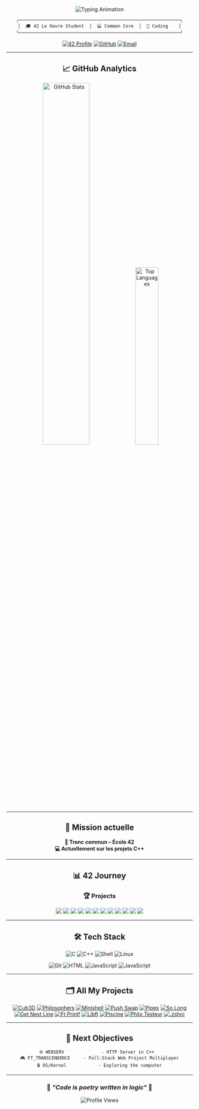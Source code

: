 <div align="center">

<img src="https://readme-typing-svg.demolab.com?font=Fira+Code&weight=600&size=30&duration=2500&pause=800&color=58A6FF&center=true&vCenter=true&width=500&lines=Hello%2C+I'm+Marius;Student+at+42+Le+Havre;Future+Developer;System+Programming;Building+the+future..." alt="Typing Animation" />



```ascii
╭─────────────────────────────────────────────────────────────╮
│  🎓 42 Le Havre Student  │  💻 Common Core  │  🚀 Coding    │
╰─────────────────────────────────────────────────────────────╯
```

[![42 Profile](https://img.shields.io/badge/42-mpapin-1a1a1a?style=for-the-badge&logo=42&logoColor=white&labelColor=2d3748&color=1a1a1a&t=20250701)](https://profile.intra.42.fr/users/mpapin)
[![GitHub](https://img.shields.io/badge/GitHub-mmmharius-1a1a1a?style=for-the-badge&logo=github&logoColor=white&labelColor=2d3748&color=1a1a1a&t=20250701)](https://github.com/mmmharius)
[![Email](https://img.shields.io/badge/Email-Contact-1a1a1a?style=for-the-badge&logo=gmail&logoColor=white&labelColor=2d3748&color=1a1a1a&t=20250701)](mailto:mpapin@student.42lehavre.fr)

</div>

---

<div align="center">

## 📈 **GitHub Analytics**

<div align="center">

<img width="50%" src="https://github-readme-stats.vercel.app/api?username=mmmharius&show_icons=true&theme=dark&hide_border=false&bg_color=000000&border_color=58a6ff&title_color=58a6ff&icon_color=f85149&text_color=c9d1d9&count_private=true&hide=issues&v=20250705" alt="GitHub Stats"/>
<img width="35%" src="https://github-readme-stats.vercel.app/api/top-langs/?username=mmmharius&layout=compact&theme=dark&hide_border=false&bg_color=000000&border_color=58a6ff&title_color=58a6ff&text_color=c9d1d9&langs_count=6&v=20250705" alt="Top Languages"/>

</div>


---

<div align="center">

## 🎯 **Mission actuelle**

**🧠 Tronc commun – École 42**  
**💻 Actuellement sur les projets C++**

</div>

---

<div align="center">

## 📊 **42 Journey**

### 🏆 **Projects**

</div>

<img src="https://img.shields.io/badge/🎮_CUB3D-105/100-success?style=for-the-badge&logo=c&logoColor=white&labelColor=2d3748&color=1a1a1a&t=20250701"/>
<img src="https://img.shields.io/badge/🧠_PHILOSOPHERS-100/100-success?style=for-the-badge&logo=c&logoColor=white&labelColor=2d3748&color=1a1a1a&t=20250701"/>
<img src="https://img.shields.io/badge/🐚_MINISHELL-101/100-brightgreen?style=for-the-badge&logo=gnubash&logoColor=white&labelColor=2d3748&color=1a1a1a&t=20250701"/>
<img src="https://img.shields.io/badge/🔄_PUSH__SWAP-95/100-yellow?style=for-the-badge&logo=c&logoColor=white&labelColor=2d3748&color=1a1a1a&t=20250701"/>
<img src="https://img.shields.io/badge/🔗_PIPEX-100/100-success?style=for-the-badge&logo=gnubash&logoColor=white&labelColor=2d3748&color=1a1a1a&t=20250701"/>
<img src="https://img.shields.io/badge/🎮_SO__LONG-100/100-success?style=for-the-badge&logo=gamemaker&logoColor=white&labelColor=2d3748&color=1a1a1a&t=20250701"/>
<img src="https://img.shields.io/badge/📖_GET__NEXT__LINE-100/100-success?style=for-the-badge&logo=c&logoColor=white&labelColor=2d3748&color=1a1a1a&t=20250701"/>
<img src="https://img.shields.io/badge/⚡_BORN2BEROOT-110/100-brightgreen?style=for-the-badge&logo=linux&logoColor=white&labelColor=2d3748&color=1a1a1a&t=20250701"/>
<img src="https://img.shields.io/badge/🖨️_FT__PRINTF-100/100-success?style=for-the-badge&logo=c&logoColor=white&labelColor=2d3748&color=1a1a1a&t=20250701"/>
<img src="https://img.shields.io/badge/📚_LIBFT-100/100-success?style=for-the-badge&logo=c&logoColor=white&labelColor=2d3748&color=1a1a1a&t=20250701"/>
<img src="https://img.shields.io/badge/📝_EXAM_RANK_02-100/100-success?style=for-the-badge&logo=checkmarx&logoColor=white&labelColor=2d3748&color=1a1a1a&t=20250701"/>
<img src="https://img.shields.io/badge/📝_EXAM_RANK_03-100/100-success?style=for-the-badge&logo=checkmarx&logoColor=white&labelColor=2d3748&color=1a1a1a&t=20250701"/>

<div align="center">

</div>

---

<div align="center">

## 🛠️ **Tech Stack**

![C](https://img.shields.io/badge/C-Advanced-2d3748?style=for-the-badge&logo=c&logoColor=white&labelColor=1a1a1a&t=20250701)
![C++](https://img.shields.io/badge/C++-Learning-2d3748?style=for-the-badge&logo=cplusplus&logoColor=white&labelColor=1a1a1a&t=20250701)
![Shell](https://img.shields.io/badge/Shell-Advanced-2d3748?style=for-the-badge&logo=gnubash&logoColor=white&labelColor=1a1a1a&t=20250701)
![Linux](https://img.shields.io/badge/Linux-Proficient-2d3748?style=for-the-badge&logo=linux&logoColor=white&labelColor=1a1a1a&t=20250701)

![Git](https://img.shields.io/badge/Git-Advanced-2d3748?style=for-the-badge&logo=git&logoColor=white&labelColor=1a1a1a&t=20250701)
![HTML](https://img.shields.io/badge/HTML5-Learning-2d3748?style=for-the-badge&logo=html5&logoColor=white&labelColor=1a1a1a&t=20250701)
![JavaScript](https://img.shields.io/badge/JavaScript-Learning-2d3748?style=for-the-badge&logo=javascript&logoColor=white&labelColor=1a1a1a&t=20250701)
![JavaScript](https://img.shields.io/badge/CSS-Learning-2d3748?style=for-the-badge&logo=css&logoColor=white&labelColor=1a1a1a&t=20250701)

</div>

---
<div align="center">

## 🗂️ **All My Projects**

[![Cub3D](https://github-readme-stats.vercel.app/api/pin/?username=mmmharius&repo=42_cub3d&theme=dark&bg_color=000000&border_color=58a6ff&title_color=58a6ff&icon_color=f85149&text_color=c9d1d9&cache_seconds=0)](https://github.com/mmmharius/42_cub3d)
[![Philosophers](https://github-readme-stats.vercel.app/api/pin/?username=mmmharius&repo=42_philosophers&theme=dark&bg_color=000000&border_color=58a6ff&title_color=58a6ff&icon_color=f85149&text_color=c9d1d9&cache_seconds=0)](https://github.com/mmmharius/42_philosophers)
[![Minishell](https://github-readme-stats.vercel.app/api/pin/?username=mmmharius&repo=42_minishell&theme=dark&bg_color=000000&border_color=58a6ff&title_color=58a6ff&icon_color=f85149&text_color=c9d1d9&cache_seconds=0)](https://github.com/mmmharius/42_minishell)
[![Push Swap](https://github-readme-stats.vercel.app/api/pin/?username=mmmharius&repo=42_push_swap&theme=dark&bg_color=000000&border_color=58a6ff&title_color=58a6ff&icon_color=f85149&text_color=c9d1d9&cache_seconds=0)](https://github.com/mmmharius/42_push_swap)
[![Pipex](https://github-readme-stats.vercel.app/api/pin/?username=mmmharius&repo=42_pipex&theme=dark&bg_color=000000&border_color=58a6ff&title_color=58a6ff&icon_color=f85149&text_color=c9d1d9&cache_seconds=0)](https://github.com/mmmharius/42_pipex)
[![So Long](https://github-readme-stats.vercel.app/api/pin/?username=mmmharius&repo=42_so_long&theme=dark&bg_color=000000&border_color=58a6ff&title_color=58a6ff&icon_color=f85149&text_color=c9d1d9&cache_seconds=0)](https://github.com/mmmharius/42_so_long)
[![Get Next Line](https://github-readme-stats.vercel.app/api/pin/?username=mmmharius&repo=42_get_next_line&theme=dark&bg_color=000000&border_color=58a6ff&title_color=58a6ff&icon_color=f85149&text_color=c9d1d9&cache_seconds=0)](https://github.com/mmmharius/42_get_next_line)
[![Ft Printf](https://github-readme-stats.vercel.app/api/pin/?username=mmmharius&repo=42_ft_printf&theme=dark&bg_color=000000&border_color=58a6ff&title_color=58a6ff&icon_color=f85149&text_color=c9d1d9&cache_seconds=0)](https://github.com/mmmharius/42_ft_printf)
[![Libft](https://github-readme-stats.vercel.app/api/pin/?username=mmmharius&repo=42_libft&theme=dark&bg_color=000000&border_color=58a6ff&title_color=58a6ff&icon_color=f85149&text_color=c9d1d9&cache_seconds=0)](https://github.com/mmmharius/42_libft)
[![Piscine](https://github-readme-stats.vercel.app/api/pin/?username=mmmharius&repo=42_piscine&theme=dark&bg_color=000000&border_color=58a6ff&title_color=58a6ff&icon_color=f85149&text_color=c9d1d9&cache_seconds=0)](https://github.com/mmmharius/42_piscine)
[![Philo Testeur](https://github-readme-stats.vercel.app/api/pin/?username=mmmharius&repo=philo_testeur&theme=dark&bg_color=000000&border_color=58a6ff&title_color=58a6ff&icon_color=f85149&text_color=c9d1d9&cache_seconds=0)](https://github.com/mmmharius/philo_testeur)
[![.zshrc](https://github-readme-stats.vercel.app/api/pin/?username=mmmharius&repo=.zshrc&theme=dark&bg_color=000000&border_color=58a6ff&title_color=58a6ff&icon_color=f85149&text_color=c9d1d9&cache_seconds=0)](https://github.com/mmmharius/.zshrc)

</div>

---

## 🎯 **Next Objectives**

```
🌐 WEBSERV              - HTTP Server in C++  
🎮 FT_TRANSCENDENCE     - Full-Stack Web Project Multiplayer
🔒 OS/Kernel            - Exploring the computer
```


---

<div align="center">

### 🌟 *"Code is poetry written in logic"* 🌟

<!-- Badge temps réel avec l'API GitHub -->
![Profile Views](https://komarev.com/ghpvc/?username=mmmharius&style=for-the-badge&color=58a6ff&label=Visitors)

</div>
